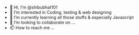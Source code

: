 - 👋 Hi, I’m @shibubhat101
- 👀 I’m interested in Coding, testing & web designing
- 🌱 I’m currently learning all those stuffs & especially Javascript
- 💞️ I’m looking to collaborate on ...
- 📫 How to reach me ...

<!---
shibubhat101/shibubhat101 is a ✨ special ✨ repository because its `README.md` (this file) appears on your GitHub profile.
You can click the Preview link to take a look at your changes.
--->

